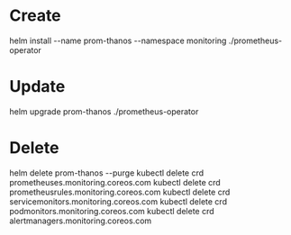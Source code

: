 #  Create
helm install --name prom-thanos --namespace monitoring ./prometheus-operator

# Update
helm upgrade prom-thanos ./prometheus-operator

# Delete
helm delete prom-thanos --purge
kubectl delete crd prometheuses.monitoring.coreos.com
kubectl delete crd prometheusrules.monitoring.coreos.com
kubectl delete crd servicemonitors.monitoring.coreos.com
kubectl delete crd podmonitors.monitoring.coreos.com
kubectl delete crd alertmanagers.monitoring.coreos.com
